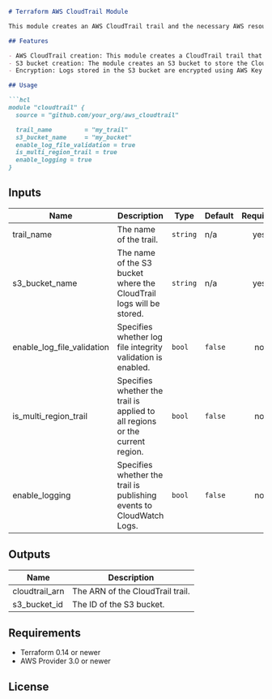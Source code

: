 
```markdown
# Terraform AWS CloudTrail Module

This module creates an AWS CloudTrail trail and the necessary AWS resources to support logging and monitoring AWS account activity.

## Features

- AWS CloudTrail creation: This module creates a CloudTrail trail that logs API activity in your AWS account.
- S3 bucket creation: The module creates an S3 bucket to store the CloudTrail logs.
- Encryption: Logs stored in the S3 bucket are encrypted using AWS Key Management Service (AWS KMS).

## Usage

```hcl
module "cloudtrail" {
  source = "github.com/your_org/aws_cloudtrail"

  trail_name         = "my_trail"
  s3_bucket_name     = "my_bucket"
  enable_log_file_validation = true
  is_multi_region_trail = true
  enable_logging = true
}
```

## Inputs

| Name | Description | Type | Default | Required |
|------|-------------|------|---------|:--------:|
| trail_name | The name of the trail. | `string` | n/a | yes |
| s3_bucket_name | The name of the S3 bucket where the CloudTrail logs will be stored. | `string` | n/a | yes |
| enable_log_file_validation | Specifies whether log file integrity validation is enabled. | `bool` | `false` | no |
| is_multi_region_trail | Specifies whether the trail is applied to all regions or the current region. | `bool` | `false` | no |
| enable_logging | Specifies whether the trail is publishing events to CloudWatch Logs. | `bool` | `false` | no |

## Outputs

| Name | Description |
|------|-------------|
| cloudtrail_arn | The ARN of the CloudTrail trail. |
| s3_bucket_id | The ID of the S3 bucket. |

## Requirements

- Terraform 0.14 or newer
- AWS Provider 3.0 or newer

## License
